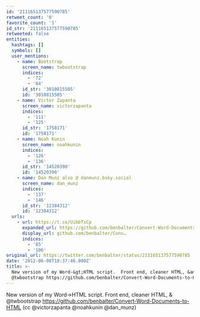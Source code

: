 ```yaml
---
id: '211165137577590785'
retweet_count: '0'
favorite_count: '1'
id_str: '211165137577590785'
retweeted: false
entities:
  hashtags: []
  symbols: []
  user_mentions:
    - name: Bootstrap
      screen_name: twbootstrap
      indices:
        - '72'
        - '84'
      id_str: '3010815505'
      id: '3010815505'
    - name: Victor Zapanta
      screen_name: victorzapanta
      indices:
        - '111'
        - '125'
      id_str: '1758171'
      id: '1758171'
    - name: Noah Kunin
      screen_name: noahkunin
      indices:
        - '126'
        - '136'
      id_str: '14520390'
      id: '14520390'
    - name: Dan Munz also @ danmunz.bsky.social
      screen_name: dan_munz
      indices:
        - '137'
        - '146'
      id_str: '12384312'
      id: '12384312'
  urls:
    - url: https://t.co/UibbTsCp
      expanded_url: https://github.com/benbalter/Convert-Word-Documents-to-HTML
      display_url: github.com/benbalter/Conv…
      indices:
        - '85'
        - '106'
original_url: https://twitter.com/benbalter/status/211165137577590785
date: '2012-06-08T18:37:46.000Z'
title: >-
  New version of my Word-&gt;HTML script.  Front end, cleaner HTML, &amp;
  @twbootstrap https://github.com/benbalter/Convert-Word-Documents-to-HTML…
---
```


New version of my Word-&gt;HTML script.  Front end, cleaner HTML, &amp; @twbootstrap https://github.com/benbalter/Convert-Word-Documents-to-HTML (cc @victorzapanta @noahkunin @dan_munz)